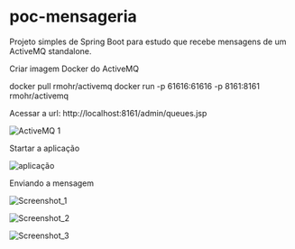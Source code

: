 # poc-mensageria
Projeto simples de Spring Boot para estudo que recebe mensagens de um ActiveMQ standalone.


Criar imagem Docker do ActiveMQ 

docker pull rmohr/activemq
docker run -p 61616:61616 -p 8161:8161 rmohr/activemq

Acessar a url: http://localhost:8161/admin/queues.jsp

![ActiveMQ 1](https://user-images.githubusercontent.com/47223292/154821221-3a4c9298-58a2-4be9-a5f1-182db65395d6.png)

Startar a aplicação


![aplicação](https://user-images.githubusercontent.com/47223292/154821261-3bcc8f1a-b68d-40ca-96ff-4f970fe71e3b.png)


Enviando a mensagem

![Screenshot_1](https://user-images.githubusercontent.com/47223292/154821362-59d89eb8-4ad2-4fc3-8506-356f373814f6.png)


![Screenshot_2](https://user-images.githubusercontent.com/47223292/154821443-5a245b60-3d48-4486-b8e7-da715ad4524b.png)


![Screenshot_3](https://user-images.githubusercontent.com/47223292/154821460-42ccf67c-71b5-4b0a-afdb-957dcc52e6d6.png)
